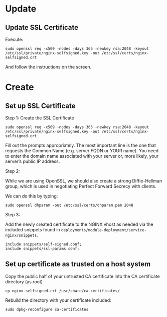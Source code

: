 # Update
## Update SSL Certificate

Execute:
```
sudo openssl req -x509 -nodes -days 365 -newkey rsa:2048 -keyout /etc/ssl/private/nginx-selfsigned.key -out /etc/ssl/certs/nginx-selfsigned.crt
```

And follow the instructions on the screen.

# Create
## Set up SSL Certificate

Step 1: Create the SSL Certificate

```
sudo openssl req -x509 -nodes -days 365 -newkey rsa:2048 -keyout /etc/ssl/private/nginx-selfsigned.key -out /etc/ssl/certs/nginx-selfsigned.crt
```

Fill out the prompts appropriately. The most important line is the one that requests the Common Name (e.g. server FQDN or YOUR name). You need to enter the domain name associated with your server or, more likely, your server’s public IP address.


Step 2:

While we are using OpenSSL, we should also create a strong Diffie-Hellman group, which is used in negotiating Perfect Forward Secrecy with clients.

We can do this by typing:

```
sudo openssl dhparam -out /etc/ssl/certs/dhparam.pem 2048
```

Step 3:

Add the newly created certificate to the NGINX vhost as needed via the included snippets found in `deployments/module-deployment/service-nginx/snippets`.

```
include snippets/self-signed.conf;
include snippets/ssl-params.conf;
```

## Set up certificate as trusted on a host system

Copy the public half of your untrusted CA certificate into the CA certificate directory (as root)

```
cp nginx-selfsigned.crt /usr/share/ca-certificates/
```

Rebuild the directory with your certificate included:
```
sudo dpkg-reconfigure ca-certificates
```